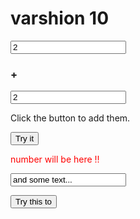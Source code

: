 
<!doctype html>

<html lang="en">
<head>
  <meta charset="utf-8">

  <title>The HTML5 Herald</title>
  <meta name="description" content="The HTML5 Herald">
  <meta name="author" content="SitePoint">

  <link rel="stylesheet" href="css/styles.css?v=1.0">

</head>

<body>
  
  <h1> varshion 10 </h1>


<input type="number" id="myNumber" value="2">
<h3>+</h3>
<input type="number" id="myOtherNumber" value="2">

<p>Click the button to add them.</p>

<button onclick="myFunction()">Try it</button>



<p id="demo" style = "color: red" >number will be here !! </p>

<input type="text" id="myText" value="and some text...">
 
<button onclick="FunctionFunk()">Try this to</button>

<p id="demooo"></p>


<script src="scripts.js"></script>



</body>
</html>
